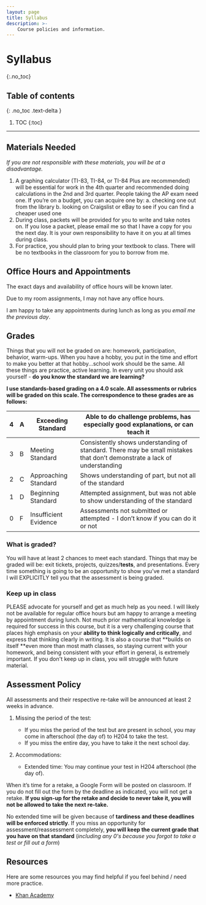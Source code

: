 ```yaml
---
layout: page
title: Syllabus
description: >-
    Course policies and information.
---
```


# Syllabus
{:.no_toc}

## Table of contents
{: .no_toc .text-delta }

1. TOC
{:toc}

---

## Materials Needed

*If you are not responsible with these materials, you will be at a disadvantage.*

1. A graphing calculator (TI-83, TI-84, or TI-84 Plus are recommended) will be essential for work in the 4th quarter and recommended doing calculations in the 2nd and 3rd quarter. People taking the AP exam need one. If you’re on a budget, you can acquire one by:
    a. checking one out from the library 
    b. looking on Craigslist or eBay to see if you can find a cheaper used one
2. During class, packets will be provided for you to write and take notes on. If you lose a packet, please email me so that I have a copy for you the next day. It is your own responsibility to have it on you at all times during class.
3. For practice, you should plan to bring your textbook to class. There will be no textbooks in the classroom for you to borrow from me. 

## Office Hours and Appointments

The exact days and availability of office hours will be known later. 

Due to my room assignments, I may not have any office hours.

I am happy to take any appointments during lunch as long as you *email me the previous day*.

## Grades

Things that you will not be graded on are: homework, participation, behavior, warm-ups. When you have a hobby, you put in the time and effort to make you better at that hobby...school work should be the same. All these things are practice, active learning. In every unit you should ask yourself - **do you know the standard we are learning?** 

**I use standards-based grading on a 4.0 scale. All assessments or rubrics will be graded on this scale. The correspondence to these grades are as follows:**

| 4    | A    | Exceeding Standard    | Able to do challenge problems, has especially good explanations, or can teach it |
| ---- | ---- | --------------------- | ------------------------------------------------------------ |
| 3    | B    | Meeting Standard      | Consistently shows understanding of standard. There may be small mistakes that don’t demonstrate a lack of understanding |
| 2    | C    | Approaching Standard  | Shows understanding of part, but not all of the standard     |
| 1    | D    | Beginning Standard    | Attempted assignment, but was not able to show understanding of the standard |
| 0    | F    | Insufficient Evidence | Assessments not submitted or attempted - I don’t know if you can do it or not |

### What is graded?

You will have at least 2 chances to meet each standard. Things that may be graded will be: exit tickets, projects, quizzes/**tests**, and presentations. Every time something is going to be an opportunity to show you’ve met a standard I will EXPLICITLY tell you that the assessment is being graded. 

### Keep up in class

PLEASE advocate for yourself and get as much help as you need. I will likely not be available for regular office hours but am happy to arrange a meeting by appointment during lunch. Not much prior mathematical knowledge is required for success in this course, but it is a very challenging course that places high emphasis on your **ability to think logically and critically**, and express that thinking clearly in writing. It is also a course that **builds on itself **even more than most math classes, so staying current with your homework, and being consistent with your effort in general, is extremely important. If you don't keep up in class, you will struggle with future material.

## Assessment Policy

All assessments and their respective re-take will be announced at least 2 weeks in advance. 

1. Missing the period of the test:
    - If you miss the period of the test but are present in school, you may come in afterschool (the day of) to H204 to take the test.
    - If you miss the entire day, you have to take it the next school day.

3. Accommodations:
    - Extended time: You may continue your test in H204 afterschool (the day of).

When it’s time for a retake, a Google Form will be posted on classroom. If you do not fill out the form by the deadline as indicated, you will not get a retake. **If you sign-up for the retake and decide to never take it, you will not be allowed to take the next re-take.**

No extended time will be given because of **tardiness and these deadlines will be enforced strictly**. If you miss an opportunity for assessment/reassessment completely, **you will keep the current grade that you have on that standard** (*including any 0's because you forgot to take a test or fill out a form*)

## Resources

Here are some resources you may find helpful if you feel behind / need more practice.

- [Khan Academy](https://www.khanacademy.org/math/ap-statistics?authuser=0)
